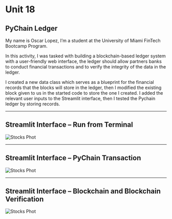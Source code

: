 # Unit 18

## PyChain Ledger

My name is Oscar Lopez, I’m a student at the University of Miami FinTech Bootcamp Program.

In this activity, I was tasked with building a blockchain-based ledger system with a user-friendly web interface, the ledger should allow partners banks to conduct financial transactions and to verify the integrity of the data in the ledger. 

I created a new data class which serves as a blueprint for the financial records that the blocks will store in the ledger, then I modified the existing block given to us in the started code to store the one I created. I added the relevant user inputs to the Streamlit interface, then I tested the Pychain ledger by storing records.


-----------------------------------------------------------------------------------------------------------------------------------------------------------

## Streamlit Interface – Run from Terminal
![Stocks Phot](https://github.com/Maurolp15/Unit_18_PyChain_Ledger/blob/main/Screenshots/Streamlit_Screenshot_1.png?raw=true)

-----------------------------------------------------------------------------------------------------------------------------------------------------------

## Streamlit Interface – PyChain Transaction
![Stocks Phot](https://github.com/Maurolp15/Unit_18_PyChain_Ledger/blob/main/Screenshots/Streamlit_Screenshot_2.png?raw=true)


-----------------------------------------------------------------------------------------------------------------------------------------------------------

## Streamlit Interface – Blockchain and Blockchain Verification
![Stocks Phot](https://github.com/Maurolp15/Unit_18_PyChain_Ledger/blob/main/Screenshots/Streamlit_Screenshot_3.png?raw=true)
